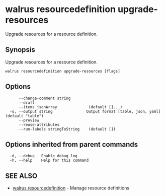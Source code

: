 # walrus resourcedefinition upgrade-resources

Upgrade resources for a resource definition.

## Synopsis

Upgrade resources for a resource definition.

```
walrus resourcedefinition upgrade-resources [flags]
```

## Options

```
      --change-comment string       
      --draft                       
      --items jsonArray              (default []...)
  -o, --output string               Output format [table, json, yaml] (default "table")
      --preview                     
      --reuse-attributes            
      --run-labels stringToString    (default [])
```

## Options inherited from parent commands

```
  -d, --debug   Enable debug log
  -h, --help    Help for this command
```

## SEE ALSO

* [walrus resourcedefinition](walrus_resourcedefinition)	 - Manage resource definitions

